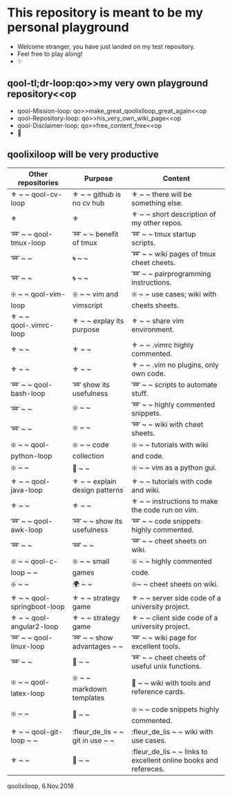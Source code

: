 # This repository is meant to be my personal playground
* Welcome stranger, you have just landed on my test repository. 
* Feel free to play along! 
* :sparkles:

## qool-tl;dr-loop:qo>>my very own playground repository<<op
* qool-Mission-loop: qo>>make_great_qoolixiloop_great_again<<op
* qool-Repository-loop: qo>>his_very_own_wiki_page<<op
* qool-Disclaimer-loop: qo>>free_content_free<<op
* :revolving_hearts:

## qoolixiloop will be very productive

Other repositories   | Purpose                  | Content                                                                   |
---------------------| ------------------------ | ------------------------------------------------------------------------- |
:fleur_de_lis: ~ ~ qool-cv-loop  | :fleur_de_lis: ~ ~ github is no cv hub | :fleur_de_lis: ~ ~ there will be something else. |
:fleur_de_lis: | :fleur_de_lis: | :fleur_de_lis: ~ ~  short description of my other repos. |
:loop: ~ ~ qool-tmux-loop | :loop: ~ ~ benefit of tmux | :loop: ~ ~  tmux startup scripts. |
:loop: ~ ~ | :cyclone: ~ ~ | :loop: ~ ~  wiki pages of tmux cheet cheets.| 
:loop: ~ ~ | :cyclone: ~ ~ | :loop: ~ ~ pairprogramming instructions. |
:sparkle: ~ ~ qool-vim-loop | :sparkle: ~ ~ vim and vimscript | :sparkle: ~ ~ use cases; wiki with cheets sheets. |
:fleur_de_lis: ~ ~ qool-.vimrc-loop | :fleur_de_lis: ~ ~ explay its purpose | :fleur_de_lis: ~ ~ share vim environment. | 
:fleur_de_lis: ~ ~ | :fleur_de_lis: ~ ~ | :fleur_de_lis: ~ ~ .vimrc highly commented. | 
:fleur_de_lis: ~ ~ | :fleur_de_lis: ~ ~ | :fleur_de_lis: ~ ~ .vim no plugins, only own code. |
:loop: ~ ~ qool-bash-loop | :loop: show its usefulness | :loop: ~ ~ scripts to automate stuff. | 
:loop: ~ ~ | :sparkle: ~ ~ | :loop: ~ ~ highly commented snippets. |
:loop: ~ ~ | :sparkle: ~ ~ | :loop: ~ ~ wiki with cheet sheets. |
:sparkle: ~ ~ qool-python-loop | :sparkle: ~ ~ code collection | :sparkle: ~ ~ tutorials with wiki and code. | 
:sparkle: ~ ~ | :grapes: ~ ~ | :sparkle: ~ ~ vim as a python gui.  |
:fleur_de_lis: ~ ~ qool-java-loop | :fleur_de_lis: ~ ~ explain design patterns | :fleur_de_lis: ~ ~ tutorials with code and wiki. | 
:fleur_de_lis: ~ ~ | :fleur_de_lis: ~ ~  | :fleur_de_lis: ~ ~ instructions to make the code run on vim. |
:loop: ~ ~ qool-awk-loop | :loop: ~ ~ show its usefulness | :loop: ~ ~ code snippets highly commented. | 
:loop: ~ ~ | :loop: ~ ~ | :loop: ~ ~ cheet sheets on wiki. |
:sparkle: ~ ~ qool-c-loop ~ ~ | :sparkle: ~ ~ small games | :sparkle: ~ ~ highly commented code. | 
:sparkle: ~ ~ | :earth_africa: ~ ~ | :sparkle:~ ~ cheet sheets on wiki. |
:fleur_de_lis: ~ ~ qool-springboot-loop | :fleur_de_lis: ~ ~ strategy game | :fleur_de_lis: ~ ~ server side code of a university project.  |
:fleur_de_lis: ~ ~ qool-angular2-loop  | :fleur_de_lis: ~ ~ strategy game | :fleur_de_lis: ~ ~ client side code of a university project.  |
:loop: ~ ~ qool-linux-loop | :loop: ~ ~ show advantages ~ ~ | :loop: ~ ~ wiki page for excellent tools. | 
:loop: ~ ~ | :maple_leaf: ~ ~ | :loop: ~ ~ cheet cheets of useful unix functions. |
:sparkle: ~ ~ qool-latex-loop | :sparkle: ~ ~ markdown templates | :dizzy: ~ ~ wiki with tools and reference cards. | 
:sparkle: ~ ~ | :dizzy: ~ ~ | :sparkle: ~ ~ code snippets highly commented. |
:fleur_de_lis: ~ ~ qool-git-loop ~ ~ | :fleur_de_lis ~ ~ git in use ~ ~ | :fleur_de_lis ~ ~ wiki with use cases. |
:fleur_de_lis: ~ ~ | :blossom: ~ ~ | :fleur_de_lis ~ ~ links to excellent online books and refereces. |

qoolixiloop, 6.Nov.2018

